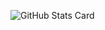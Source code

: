 ![GitHub Stats Card](https://github-readme-stats.vercel.app/api?username=h-wata&count_private=true)
